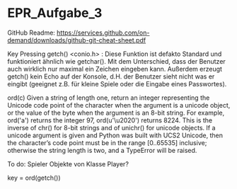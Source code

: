 # EPR_Aufgabe_3


GitHub Readme:
https://services.github.com/on-demand/downloads/github-git-cheat-sheet.pdf

Key Pressing
getch() <conio.h> : Diese Funktion ist defakto Standard und funktioniert ähnlich wie getchar(). Mit dem Unterschied, dass der Benutzer auch wirklich nur maximal ein Zeichen eingeben kann. Außerdem erzeugt getch() kein Echo auf der Konsole, d.H. der Benutzer sieht nicht was er eingibt (geeignet z.B. für kleine Spiele oder die Eingabe eines Passwortes). 

ord(c)
Given a string of length one, return an integer representing the Unicode code point of the character when the argument is a unicode object, or the value of the byte when the argument is an 8-bit string. For example, ord('a') returns the integer 97, ord(u'\u2020') returns 8224. This is the inverse of chr() for 8-bit strings and of unichr() for unicode objects. If a unicode argument is given and Python was built with UCS2 Unicode, then the character’s code point must be in the range [0..65535] inclusive; otherwise the string length is two, and a TypeError will be raised.

To do:
Spieler Objekte von Klasse Player?

key = ord(getch())
